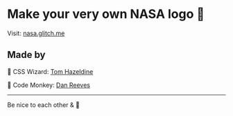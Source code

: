 # Make your very own NASA logo 🚀

Visit: [nasa.glitch.me](https://nasa.glitch.me)

## Made by

🎩 CSS Wizard: [Tom Hazeldine](https://twitter.com/thomashazledine)

🙈 Code Monkey: [Dan Reeves](https://twitter.com/dnrvs)

---

Be nice to each other & 🖖
